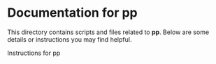 # Documentation for pp

This directory contains scripts and files related to **pp**.
Below are some details or instructions you may find helpful.

Instructions for pp
